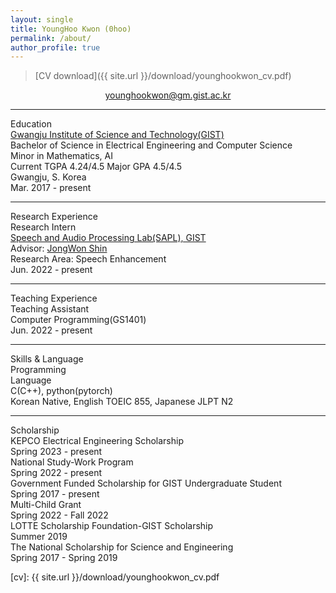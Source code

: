```yaml
---
layout: single
title: YoungHoo Kwon (0hoo)
permalink: /about/
author_profile: true
---
```


> [CV download]({{ site.url }}/download/younghookwon_cv.pdf)

<div id='CV'>
    <center><a href='mailto:younghookwon@gm.gist.ac.kr'>younghookwon@gm.gist.ac.kr</a></center>
    <hr>
    <div class='big_entry'>
        <div class='sub_title font_bold_hard'>Education</div>
        <div class='entry_component'>
            <div class='component_col col_left'>
                <div class='component_title font_bold'>
                    <a href='https://www.gist.ac.kr/kr/main.html' target='blank'>
                        Gwangju Institute of Science and Technology(GIST)
                    </a>
                </div>
                <div class='conponent_list'>
                    <div class='component_li'>Bachelor of Science in <span class='font_bold'>Electrical Engineering and Computer Science</span></div>
                    <div class='component_li'>Minor in <span class='font_bold'>Mathematics</span>, <span class='font_bold'>AI</span></div>
                    <div class='component_li'>Current TGPA <span class='font_bold'>4.24</span>/4.5 Major GPA <span class='font_bold'>4.5</span>/4.5</div>
                </div>
            </div>
            <div class='component_col col_right'>
                <div class='location font_light'>Gwangju, S. Korea</div>
                <div class='duration font_light'>Mar. 2017 - present</div>
            </div>
        </div>
    </div>
    <hr>
    <div class='big_entry'>
        <div class='sub_title font_bold_hard'>Research Experience</div>
        <div class='entry_component'>
            <div class='component_col col_left'>
                <div class='component_title font_bold'>
                    Research Intern
                </div>
                <div class='conponent_list'>
                    <div class='component_li'>
                        <a href='https://sapl.gist.ac.kr/'>
                            Speech and Audio Processing Lab(SAPL), GIST
                        </a>
                    </div>
                    <div class='component_li'>Advisor: <a href='https://scholar.google.com/citations?user=-UyXLxcAAAAJ&hl=en' target='blank'>JongWon Shin</a></div>
                    <div class='component_li'>Research Area: Speech Enhancement</div>
                </div>
            </div>
            <div class='component_col col_right'>
                <div class='duration font_light'>Jun. 2022 - present</div>
            </div>
        </div>
    </div>
    <hr>
    <div class='big_entry'>
        <div class='sub_title font_bold_hard'>Teaching Experience</div>
        <div class='component_title font_bold'>Teaching Assistant</div>
        <div class='entry_component'>
            <div class='component_col col_left'>Computer Programming(GS1401)</div>
            <div class='component_col col_right duration font_light'>Jun. 2022 - present</div>
        </div>
    </div>    
    <hr>
    <div class='big_entry'>
        <div class='sub_title font_bold'>Skills & Language</div>
        <div class='entry_component_skill'>
            <div class='component_col col_left font_bold'>
                <div>Programming</div>
                <div>Language</div>
            </div>
            <div class='component_col'>
                <div>C(C++), python(pytorch)</div>
                <div><span class='font_bold'>Korean</span> Native, <span class='font_bold'>English</span> TOEIC 855, <span class='font_bold'>Japanese</span> JLPT N2</div>
            </div>
        </div>
    </div>
    <hr>
    <div class='big_entry'>
        <div class='sub_title font_bold'>Scholarship</div>
        <div class='entry_component'>
            <div class='component_col col_left'>KEPCO Electrical Engineering Scholarship</div>
            <div class='component_col col_right font_light duration'>Spring 2023 - present</div>
        </div>
        <div class='entry_component'>
            <div class='component_col col_left'>National Study-Work Program</div>
            <div class='component_col col_right font_light duration'>Spring 2022 - present</div>
        </div>
        <div class='entry_component'>
            <div class='component_col col_left'>Government Funded Scholarship for GIST Undergraduate Student</div>
            <div class='component_col col_right font_light duration'>Spring 2017 - present</div>
        </div>
        <div class='entry_component'>
            <div class='component_col col_left'>Multi-Child Grant</div>
            <div class='component_col col_right font_light duration'>Spring 2022 - Fall 2022</div>
        </div>
        <div class='entry_component'>
            <div class='component_col col_left'>LOTTE Scholarship Foundation-GIST Scholarship</div>
            <div class='component_col col_right font_light duration'>Summer 2019</div>
        </div>
        <div class='entry_component'>
            <div class='component_col col_left'>The National Scholarship for Science and Engineering</div>
            <div class='component_col col_right font_light duration'>Spring 2017 - Spring 2019</div>
        </div>
    </div>
</div>

[cv]: {{ site.url }}/download/younghookwon_cv.pdf

<!--
## ME
* 2017 3 GIST 입학
* 2017 6 반수
* 2018 3 GIST 복학
* 2019 6 UC BERKELEY SUMMER SESSION

## 2019 12 26
![shadow of me](/assets/images/about/20191226.jpg)

2020년 23살이 되는 미필 남학생이다.

공부를 지속하고 싶지만 **국방의 의무**에 붙잡혀 어떻게 하면 좋을지 고민하고 있다.
2019년 2학기에 휴학을 하여 [pocu academy](pocu)에서 [C 언메니지드 프로그래밍](pocu C)과 [C++ 언메니지드 프로그래밍](pocu CPP)을 수강했다.
군대에 대한 고민도 많지만 어떤 공부를 해야할지에 대해서도 고민이 많다.

일단 실행해보는 것이 가장 도움이 된다고 생각하여 이런저런 공부를 하고 있으며, 현재 [gistalk](http://gistalk.net/)개발에 참여하여 django를 공부 중이고, 딥러닝에 대해서도 책을 보며 공부하고 있다. django와 deep learning 모두 python을 사용하기 때문에 python도 알아가는 중이다.

공부한 내용 중 신기하고 의문이 생기는 지점들을 중심으로 업로드를 할 것이고, 가끔 생각이나 일상을 올릴 수도 있다.

[pocu]: https://pocu.academy/ko
[pocu C]: https://pocu.academy/ko/Courses/COMP2200
[pocu CPP]: https://pocu.academy/ko/Courses/COMP3200
[gistalk]: http://gistalk.net/
-->